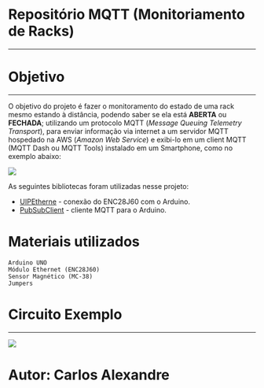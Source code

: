 # Repositório MQTT (Monitoriamento de Racks)
---
# Objetivo
---
O objetivo do projeto é fazer o monitoramento do estado de uma rack mesmo estando à distância, podendo saber se ela está **ABERTA** ou **FECHADA**; utilizando um protocolo MQTT (*Message* *Queuing* *Telemetry* *Transport*), para enviar informação via internet a um servidor MQTT hospedado na AWS (*Amazon* *Web* *Service*) e exibi-lo em um client MQTT (MQTT Dash ou MQTT Tools) instalado em um Smartphone, como no exemplo abaixo:

![](https://camo.githubusercontent.com/7beef2d4780d87a603d7de49b2da0467c8537dff96575b628a04bd4010ebb1cc/68747470733a2f2f692e696d6775722e636f6d2f4d576870586b562e706e67)

As seguintes bibliotecas foram utilizadas nesse projeto:
* [UIPEtherne](https://github.com/UIPEthernet/UIPEthernet) - conexão do ENC28J60 com o Arduino.
* [PubSubClient](https://github.com/knolleary/pubsubclient) - cliente MQTT para o Arduino.
# Materiais utilizados
```
Arduino UNO
Módulo Ethernet (ENC28J60)
Sensor Magnético (MC-38)
Jumpers
```
# Circuito Exemplo
---
![](https://camo.githubusercontent.com/ad1da211b35b60b23fb095a64e76dc6504d0c3229e853bd82a69a4d5d27bbb88/68747470733a2f2f692e696d6775722e636f6d2f594947477453472e706e67)

# Autor: Carlos Alexandre
